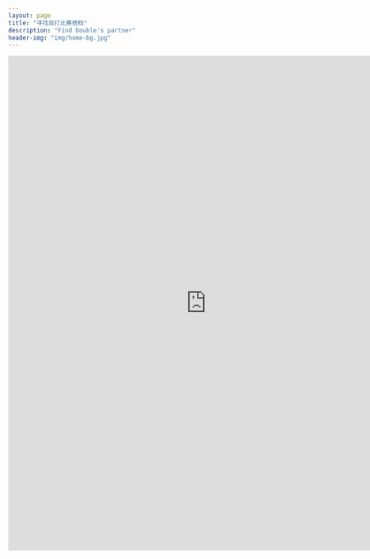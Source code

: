 ```yaml
---
layout: page
title: "寻找双打比赛搭档"
description: "Find Double's partner"
header-img: "img/home-bg.jpg"
---
```

<!-- <a href="https://docs.google.com/spreadsheets/d/1X7fsELy0tnUz_dLS-XWJeXi5szskK6QFLVJSfG9kEko/edit?usp=sharing"  class="btn btn-primary btn-lg btn-block">点此链接查看其他寻找搭档的球员</a> -->


<style>
@media (max-width: 767px) {
    iframe {
        max-width: calc(100vw + 40px) !important;
        margin: -11px -25px;}
    .iframe-wrapper {
        width:100vw;
        overflow: hidden;
        margin: 0 -15px;}
/* you might not the margin property on the wrapper (or you might need to change it to suit your needs); in my case it's used to align the wrapper with the edge of the screen as my site has 15px padding, which isn't needed here because the form already has it's own padding   */
}
</style>

<div class="iframe-wrapper text-center">
    <iframe src="https://docs.google.com/forms/d/e/1FAIpQLSdydzYhkwxn42C5CQpBF4pnL-G_OpzJhg6FuOMqSqdf5ExsqA/viewform?embedded=true" width="800" height="1000" frameborder="0" marginheight="0" marginwidth="0">Loading...</iframe>
</div>
